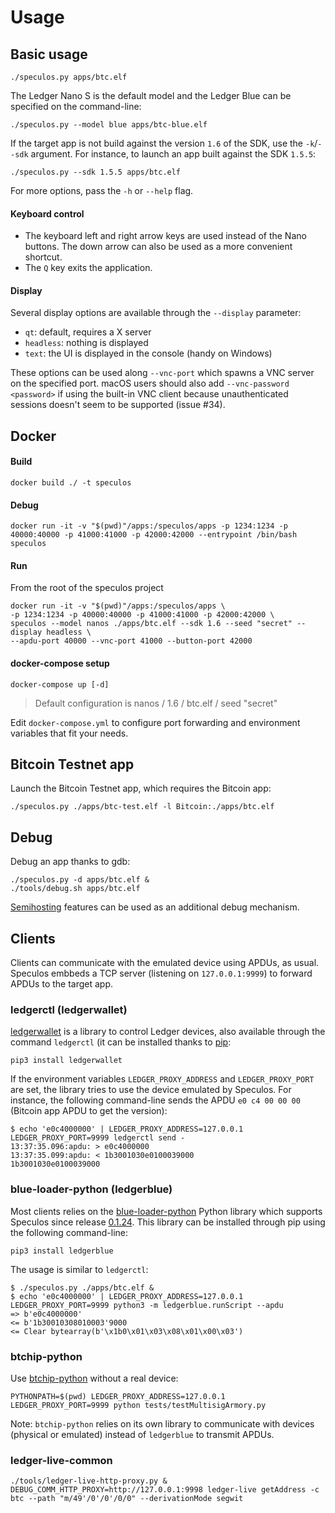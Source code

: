 # Usage

## Basic usage

```console
./speculos.py apps/btc.elf
```

The Ledger Nano S is the default model and the Ledger Blue can be specified on
the command-line:

```console
./speculos.py --model blue apps/btc-blue.elf
```

If the target app is not build against the version `1.6` of the SDK, use the
`-k`/`--sdk` argument. For instance, to launch an app built against the SDK
`1.5.5`:

```console
./speculos.py --sdk 1.5.5 apps/btc.elf
```


For more options, pass the `-h` or `--help` flag.

#### Keyboard control

- The keyboard left and right arrow keys are used instead of the Nano buttons.
  The down arrow can also be used as a more convenient shortcut.
- The `Q` key exits the application.

#### Display

Several display options are available through the `--display` parameter:

- `qt`: default, requires a X server
- `headless`: nothing is displayed
- `text`: the UI is displayed in the console (handy on Windows)

These options can be used along `--vnc-port` which spawns a VNC server on the
specified port. macOS users should also add `--vnc-password <password>` if using
the built-in VNC client because unauthenticated sessions doesn't seem to be
supported (issue #34).


## Docker

#### Build
```console
docker build ./ -t speculos
```

#### Debug
```console
docker run -it -v "$(pwd)"/apps:/speculos/apps -p 1234:1234 -p 40000:40000 -p 41000:41000 -p 42000:42000 --entrypoint /bin/bash speculos
```

#### Run
From the root of the speculos project
```console
docker run -it -v "$(pwd)"/apps:/speculos/apps \
-p 1234:1234 -p 40000:40000 -p 41000:41000 -p 42000:42000 \
speculos --model nanos ./apps/btc.elf --sdk 1.6 --seed "secret" --display headless \
--apdu-port 40000 --vnc-port 41000 --button-port 42000
```

#### docker-compose setup
```console
docker-compose up [-d]
```
> Default configuration is nanos / 1.6 / btc.elf / seed "secret"

Edit `docker-compose.yml` to configure port forwarding and environment variables that fit your needs.

## Bitcoin Testnet app

Launch the Bitcoin Testnet app, which requires the Bitcoin app:

```console
./speculos.py ./apps/btc-test.elf -l Bitcoin:./apps/btc.elf
```


## Debug

Debug an app thanks to gdb:

```console
./speculos.py -d apps/btc.elf &
./tools/debug.sh apps/btc.elf
```

[Semihosting](semihosting.md) features can be used as an additional debug
mechanism.

## Clients

Clients can communicate with the emulated device using APDUs, as usual. Speculos
embbeds a TCP server (listening on `127.0.0.1:9999`) to forward APDUs to the
target app.

### ledgerctl (ledgerwallet)

[ledgerwallet](https://github.com/LedgerHQ/ledgerctl) is a library to control
Ledger devices, also available through the command `ledgerctl` (it can be
installed thanks to [pip](https://pypi.org/project/ledgerwallet/):

```console
pip3 install ledgerwallet
```

If the environment variables `LEDGER_PROXY_ADDRESS` and `LEDGER_PROXY_PORT` are
set, the library tries to use the device emulated by Speculos. For instance, the
following command-line sends the APDU `e0 c4 00 00 00` (Bitcoin app APDU to get
the version):

```console
$ echo 'e0c4000000' | LEDGER_PROXY_ADDRESS=127.0.0.1 LEDGER_PROXY_PORT=9999 ledgerctl send -
13:37:35.096:apdu: > e0c4000000
13:37:35.099:apdu: < 1b3001030e0100039000
1b3001030e0100039000
```

### blue-loader-python (ledgerblue)

Most clients relies on the
[blue-loader-python](https://github.com/LedgerHQ/blue-loader-python/) Python
library which supports Speculos since release
[0.1.24](https://pypi.org/project/ledgerblue/0.1.24/). This library can be
installed through pip using the following command-line:

```console
pip3 install ledgerblue
```

The usage is similar to `ledgerctl`:

```console
$ ./speculos.py ./apps/btc.elf &
$ echo 'e0c4000000' | LEDGER_PROXY_ADDRESS=127.0.0.1 LEDGER_PROXY_PORT=9999 python3 -m ledgerblue.runScript --apdu
=> b'e0c4000000'
<= b'1b30010308010003'9000
<= Clear bytearray(b'\x1b0\x01\x03\x08\x01\x00\x03')
```

### btchip-python

Use [btchip-python](https://github.com/LedgerHQ/btchip-python) without a real device:

```console
PYTHONPATH=$(pwd) LEDGER_PROXY_ADDRESS=127.0.0.1 LEDGER_PROXY_PORT=9999 python tests/testMultisigArmory.py
```

Note: `btchip-python` relies on its own library to communicate with devices
(physical or emulated) instead of `ledgerblue` to transmit APDUs.

### ledger-live-common

```console
./tools/ledger-live-http-proxy.py &
DEBUG_COMM_HTTP_PROXY=http://127.0.0.1:9998 ledger-live getAddress -c btc --path "m/49'/0'/0'/0/0" --derivationMode segwit
```
